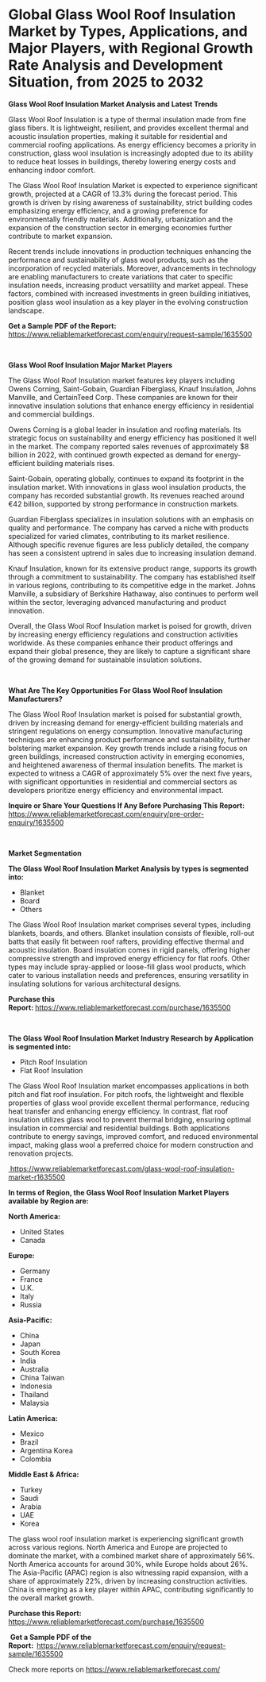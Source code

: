 <p><h1>Global Glass Wool Roof Insulation Market by Types, Applications, and Major Players, with Regional Growth Rate Analysis and Development Situation, from 2025 to 2032</h1></p><p><strong>Glass Wool Roof Insulation Market Analysis and Latest Trends</strong></p>
<p><p>Glass Wool Roof Insulation is a type of thermal insulation made from fine glass fibers. It is lightweight, resilient, and provides excellent thermal and acoustic insulation properties, making it suitable for residential and commercial roofing applications. As energy efficiency becomes a priority in construction, glass wool insulation is increasingly adopted due to its ability to reduce heat losses in buildings, thereby lowering energy costs and enhancing indoor comfort.</p><p>The Glass Wool Roof Insulation Market is expected to experience significant growth, projected at a CAGR of 13.3% during the forecast period. This growth is driven by rising awareness of sustainability, strict building codes emphasizing energy efficiency, and a growing preference for environmentally friendly materials. Additionally, urbanization and the expansion of the construction sector in emerging economies further contribute to market expansion.</p><p>Recent trends include innovations in production techniques enhancing the performance and sustainability of glass wool products, such as the incorporation of recycled materials. Moreover, advancements in technology are enabling manufacturers to create variations that cater to specific insulation needs, increasing product versatility and market appeal. These factors, combined with increased investments in green building initiatives, position glass wool insulation as a key player in the evolving construction landscape.</p></p>
<p><strong>Get a Sample PDF of the Report:&nbsp;</strong> <a href="https://www.reliablemarketforecast.com/enquiry/request-sample/1635500?utm_campaign=2472&utm_medium=2&utm_source=Github&utm_content=ia&utm_term=31032025&utm_id=glass-wool-roof-insulation">https://www.reliablemarketforecast.com/enquiry/request-sample/1635500</a></p>
<p>&nbsp;</p>
<p><strong>Glass Wool Roof Insulation Major Market Players</strong></p>
<p><p>The Glass Wool Roof Insulation market features key players including Owens Corning, Saint-Gobain, Guardian Fiberglass, Knauf Insulation, Johns Manville, and CertainTeed Corp. These companies are known for their innovative insulation solutions that enhance energy efficiency in residential and commercial buildings.</p><p>Owens Corning is a global leader in insulation and roofing materials. Its strategic focus on sustainability and energy efficiency has positioned it well in the market. The company reported sales revenues of approximately $8 billion in 2022, with continued growth expected as demand for energy-efficient building materials rises.</p><p>Saint-Gobain, operating globally, continues to expand its footprint in the insulation market. With innovations in glass wool insulation products, the company has recorded substantial growth. Its revenues reached around €42 billion, supported by strong performance in construction markets.</p><p>Guardian Fiberglass specializes in insulation solutions with an emphasis on quality and performance. The company has carved a niche with products specialized for varied climates, contributing to its market resilience. Although specific revenue figures are less publicly detailed, the company has seen a consistent uptrend in sales due to increasing insulation demand.</p><p>Knauf Insulation, known for its extensive product range, supports its growth through a commitment to sustainability. The company has established itself in various regions, contributing to its competitive edge in the market. Johns Manville, a subsidiary of Berkshire Hathaway, also continues to perform well within the sector, leveraging advanced manufacturing and product innovation.</p><p>Overall, the Glass Wool Roof Insulation market is poised for growth, driven by increasing energy efficiency regulations and construction activities worldwide. As these companies enhance their product offerings and expand their global presence, they are likely to capture a significant share of the growing demand for sustainable insulation solutions.</p></p>
<p>&nbsp;</p>
<p><strong>What Are The Key Opportunities For Glass Wool Roof Insulation Manufacturers?</strong></p>
<p><p>The Glass Wool Roof Insulation market is poised for substantial growth, driven by increasing demand for energy-efficient building materials and stringent regulations on energy consumption. Innovative manufacturing techniques are enhancing product performance and sustainability, further bolstering market expansion. Key growth trends include a rising focus on green buildings, increased construction activity in emerging economies, and heightened awareness of thermal insulation benefits. The market is expected to witness a CAGR of approximately 5% over the next five years, with significant opportunities in residential and commercial sectors as developers prioritize energy efficiency and environmental impact.</p></p>
<p><strong>Inquire or Share Your Questions If Any Before Purchasing This Report:</strong> <a href="https://www.reliablemarketforecast.com/enquiry/pre-order-enquiry/1635500?utm_campaign=2472&utm_medium=2&utm_source=Github&utm_content=ia&utm_term=31032025&utm_id=glass-wool-roof-insulation">https://www.reliablemarketforecast.com/enquiry/pre-order-enquiry/1635500</a></p>
<p>&nbsp;</p>
<p><strong>Market Segmentation</strong></p>
<p><strong>The Glass Wool Roof Insulation Market Analysis by types is segmented into:</strong></p>
<p><ul><li>Blanket</li><li>Board</li><li>Others</li></ul></p>
<p><p>The Glass Wool Roof Insulation market comprises several types, including blankets, boards, and others. Blanket insulation consists of flexible, roll-out batts that easily fit between roof rafters, providing effective thermal and acoustic insulation. Board insulation comes in rigid panels, offering higher compressive strength and improved energy efficiency for flat roofs. Other types may include spray-applied or loose-fill glass wool products, which cater to various installation needs and preferences, ensuring versatility in insulating solutions for various architectural designs.</p></p>
<p><strong>Purchase this Report:&nbsp;</strong><a href="https://www.reliablemarketforecast.com/purchase/1635500?utm_campaign=2472&utm_medium=2&utm_source=Github&utm_content=ia&utm_term=31032025&utm_id=glass-wool-roof-insulation">https://www.reliablemarketforecast.com/purchase/1635500</a></p>
<p>&nbsp;</p>
<p><strong>The Glass Wool Roof Insulation Market Industry Research by Application is segmented into:</strong></p>
<p><ul><li>Pitch Roof Insulation</li><li>Flat Roof Insulation</li></ul></p>
<p><p>The Glass Wool Roof Insulation market encompasses applications in both pitch and flat roof insulation. For pitch roofs, the lightweight and flexible properties of glass wool provide excellent thermal performance, reducing heat transfer and enhancing energy efficiency. In contrast, flat roof insulation utilizes glass wool to prevent thermal bridging, ensuring optimal insulation in commercial and residential buildings. Both applications contribute to energy savings, improved comfort, and reduced environmental impact, making glass wool a preferred choice for modern construction and renovation projects.</p></p>
<p><a href="https://www.reliablemarketforecast.com/glass-wool-roof-insulation-market-r1635500?utm_campaign=2472&utm_medium=2&utm_source=Github&utm_content=ia&utm_term=31032025&utm_id=glass-wool-roof-insulation">&nbsp;https://www.reliablemarketforecast.com/glass-wool-roof-insulation-market-r1635500</a></p>
<p><strong>In terms of Region, the Glass Wool Roof Insulation Market Players available by Region are:</strong></p>
<p>
    <p> <strong> North America: </strong>
        <ul>
            <li>United States</li>
            <li>Canada</li>
        </ul>
        </p> 
    <p> <strong> Europe: </strong>
        <ul>
            <li>Germany</li>
            <li>France</li>
            <li>U.K.</li>
            <li>Italy</li>
            <li>Russia</li>
        </ul>
        </p> 
    <p> <strong> Asia-Pacific: </strong>
        <ul>
            <li>China</li>
            <li>Japan</li>
            <li>South Korea</li>
            <li>India</li>
            <li>Australia</li>
            <li>China Taiwan</li>
            <li>Indonesia</li>
            <li>Thailand</li>
            <li>Malaysia</li>
        </ul>
        </p> 
    <p> <strong> Latin America: </strong>
        <ul>
            <li>Mexico</li>
            <li>Brazil</li>
            <li>Argentina Korea</li>
            <li>Colombia</li>
        </ul>
        </p> 
    <p> <strong> Middle East & Africa: </strong>
        <ul>
            <li>Turkey</li>
            <li>Saudi</li>
            <li>Arabia</li>
            <li>UAE</li>
            <li>Korea</li>
        </ul>
    </p>
    </p>
<p><p>The glass wool roof insulation market is experiencing significant growth across various regions. North America and Europe are projected to dominate the market, with a combined market share of approximately 56%. North America accounts for around 30%, while Europe holds about 26%. The Asia-Pacific (APAC) region is also witnessing rapid expansion, with a share of approximately 22%, driven by increasing construction activities. China is emerging as a key player within APAC, contributing significantly to the overall market growth.</p></p>
<p><strong>Purchase this Report: </strong><a href="https://www.reliablemarketforecast.com/purchase/1635500?utm_campaign=2472&utm_medium=2&utm_source=Github&utm_content=ia&utm_term=31032025&utm_id=glass-wool-roof-insulation">https://www.reliablemarketforecast.com/purchase/1635500</a></p>
<p>&nbsp;<strong>Get a Sample PDF of the Report:&nbsp;&nbsp;</strong><a href="https://www.reliablemarketforecast.com/enquiry/request-sample/1635500?utm_campaign=2472&utm_medium=2&utm_source=Github&utm_content=ia&utm_term=31032025&utm_id=glass-wool-roof-insulation">https://www.reliablemarketforecast.com/enquiry/request-sample/1635500</a></p>
<p><strong></strong></p>
<p>Check more reports on <a href="https://www.reliablemarketforecast.com/?utm_campaign=2472&utm_medium=2&utm_source=Github&utm_content=ia&utm_term=31032025&utm_id=glass-wool-roof-insulation">https://www.reliablemarketforecast.com/</a></p>